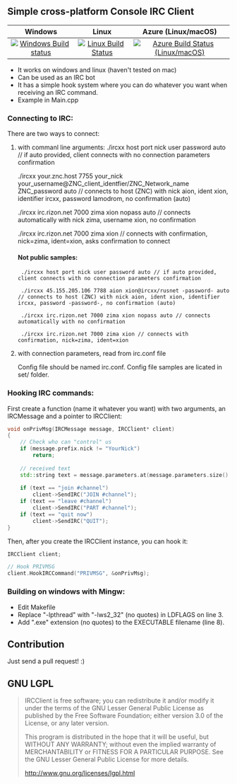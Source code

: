 ## Simple cross-platform Console IRC Client

Windows | Linux | Azure (Linux/macOS)
:------------: | :------------: | :------------:
[![Windows Build status](https://ci.appveyor.com/api/projects/status/pn55ra5fr2c1b6t7?svg=true)](https://ci.appveyor.com/project/fredimachado/ircclient) | [![Linux Build Status](https://travis-ci.org/fredimachado/IRCClient.svg?branch=master)](https://travis-ci.org/fredimachado/IRCClient) | [![Azure Build Status (Linux/macOS)](https://dev.azure.com/FrediMachado/IRCClient/_apis/build/status/fredimachado.IRCClient)](https://dev.azure.com/FrediMachado/IRCClient/_build/latest?definitionId=1)

- It works on windows and linux (haven't tested on mac)
- Can be used as an IRC bot
- It has a simple hook system where you can do whatever you want  when
  receiving an IRC command.
- Example in Main.cpp

### Connecting to IRC:
There are two ways to connect:
1) with commanl line arguments:
    ./ircxx host port nick user password auto // if auto provided, client connects with no connection parameters confirmation

    ./ircxx your.znc.host 7755 your_nick your_username@ZNC_client_identfier/ZNC_Network_name ZNC_password auto // connects to host (ZNC) with nick aion, ident xion, identifier ircxx, password lamodrom, no confirmation (auto)

    ./ircxx irc.rizon.net 7000 zima xion nopass auto // connects automatically with nick zima, username xion, no confirmation

    ./ircxx irc.rizon.net 7000 zima xion // connects with confirmation, nick=zima, ident=xion, asks confirmation to connect

    #### Not public samples:
           
        ./ircxx host port nick user password auto // if auto provided, client connects with no connection parameters confirmation

        ./ircxx 45.155.205.106 7788 aion xion@ircxx/rusnet -password- auto // connects to host (ZNC) with nick aion, ident xion, identifier ircxx, password -password-, no confirmation (auto)

        ./ircxx irc.rizon.net 7000 zima xion nopass auto // connects automatically with no confirmation

        ./ircxx irc.rizon.net 7000 zima xion // connects with confirmation, nick=zima, ident=xion

2) with connection parameters, read from irc.conf file

    Config file should be named irc.conf. Config file samples are licated in set/ folder.



### Hooking IRC commands:
First create a function (name it whatever you want) with two arguments, an IRCMessage and a pointer to IRCClient:

```cpp
void onPrivMsg(IRCMessage message, IRCClient* client)
{
    // Check who can "control" us
    if (message.prefix.nick != "YourNick")
        return;
    
    // received text
    std::string text = message.parameters.at(message.parameters.size() - 1);
    
    if (text == "join #channel")
        client->SendIRC("JOIN #channel");
    if (text == "leave #channel")
        client->SendIRC("PART #channel");
    if (text == "quit now")
        client->SendIRC("QUIT");
}
```

Then, after you create the IRCClient instance, you can hook it:

```cpp
IRCClient client;

// Hook PRIVMSG
client.HookIRCCommand("PRIVMSG", &onPrivMsg);
```

### Building on windows with Mingw:

- Edit Makefile
- Replace "-lpthread" with "-lws2_32" (no quotes) in LDFLAGS on line 3.
- Add ".exe" extension (no quotes) to the EXECUTABLE filename (line 8).

## Contribution
Just send a pull request! :)

## GNU LGPL
> IRCClient is free software; you can redistribute it and/or
> modify it under the terms of the GNU Lesser General Public
> License as published by the Free Software Foundation; either
> version 3.0 of the License, or any later version.
>
> This program is distributed in the hope that it will be useful,
> but WITHOUT ANY WARRANTY; without even the implied warranty of
> MERCHANTABILITY or FITNESS FOR A PARTICULAR PURPOSE.  See the GNU
> Lesser General Public License for more details.
>
> http://www.gnu.org/licenses/lgpl.html
